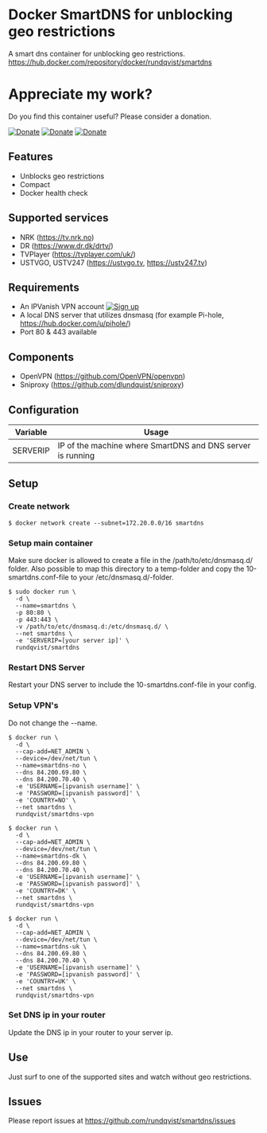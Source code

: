 # Docker SmartDNS for unblocking geo restrictions
A smart dns container for unblocking geo restrictions.  
https://hub.docker.com/repository/docker/rundqvist/smartdns

# Appreciate my work?
Do you find this container useful? Please consider a donation.

[![Donate](https://img.shields.io/badge/Donate-Flattr-brightgreen)](https://flattr.com/@rundqvist)
[![Donate](https://img.shields.io/badge/Donate-Buy%20me%20a%20coffee-orange)](https://www.buymeacoffee.com/rundqvist)
[![Donate](https://img.shields.io/badge/Donate-PayPal-blue)](https://www.paypal.com/cgi-bin/webscr?cmd=_s-xclick&hosted_button_id=SZ7J9JL9P5DGE&source=url)

## Features
* Unblocks geo restrictions
* Compact
* Docker health check

## Supported services
* NRK (https://tv.nrk.no)
* DR (https://www.dr.dk/drtv/)
* TVPlayer (https://tvplayer.com/uk/)
* USTVGO, USTV247 (https://ustvgo.tv, https://ustv247.tv)

## Requirements
* An IPVanish VPN account [![Sign up](https://img.shields.io/badge/Sign_up-IPVanish_VPN-6fbc44)](https://www.ipvanish.com/?a_bid=48f95966&a_aid=5f3eb2f0be07f)
* A local DNS server that utilizes dnsmasq (for example Pi-hole, https://hub.docker.com/u/pihole/)
* Port 80 & 443 available

## Components
* OpenVPN (https://github.com/OpenVPN/openvpn)
* Sniproxy (https://github.com/dlundquist/sniproxy)

## Configuration
| Variable | Usage |
|----------|-------|
| SERVERIP | IP of the machine where SmartDNS and DNS server is running |

## Setup

### Create network
```
$ docker network create --subnet=172.20.0.0/16 smartdns
```

### Setup main container
Make sure docker is allowed to create a file in the /path/to/etc/dnsmasq.d/ folder.
Also possible to map this directory to a temp-folder and copy the 10-smartdns.conf-file to your /etc/dnsmasq.d/-folder.
```
$ sudo docker run \
  -d \
  --name=smartdns \
  -p 80:80 \
  -p 443:443 \
  -v /path/to/etc/dnsmasq.d:/etc/dnsmasq.d/ \
  --net smartdns \
  -e 'SERVERIP=[your server ip]' \
  rundqvist/smartdns
```

### Restart DNS Server
Restart your DNS server to include the 10-smartdns.conf-file in your config.

### Setup VPN's
Do not change the --name.

```
$ docker run \
  -d \
  --cap-add=NET_ADMIN \
  --device=/dev/net/tun \
  --name=smartdns-no \
  --dns 84.200.69.80 \
  --dns 84.200.70.40 \
  -e 'USERNAME=[ipvanish username]' \
  -e 'PASSWORD=[ipvanish password]' \
  -e 'COUNTRY=NO' \
  --net smartdns \
  rundqvist/smartdns-vpn

$ docker run \
  -d \
  --cap-add=NET_ADMIN \
  --device=/dev/net/tun \
  --name=smartdns-dk \
  --dns 84.200.69.80 \
  --dns 84.200.70.40 \
  -e 'USERNAME=[ipvanish username]' \
  -e 'PASSWORD=[ipvanish password]' \
  -e 'COUNTRY=DK' \
  --net smartdns \
  rundqvist/smartdns-vpn

$ docker run \
  -d \
  --cap-add=NET_ADMIN \
  --device=/dev/net/tun \
  --name=smartdns-uk \
  --dns 84.200.69.80 \
  --dns 84.200.70.40 \
  -e 'USERNAME=[ipvanish username]' \
  -e 'PASSWORD=[ipvanish password]' \
  -e 'COUNTRY=UK' \
  --net smartdns \
  rundqvist/smartdns-vpn
```
### Set DNS ip in your router
Update the DNS ip in your router to your server ip.

## Use
Just surf to one of the supported sites and watch without geo restrictions.

## Issues
Please report issues at https://github.com/rundqvist/smartdns/issues